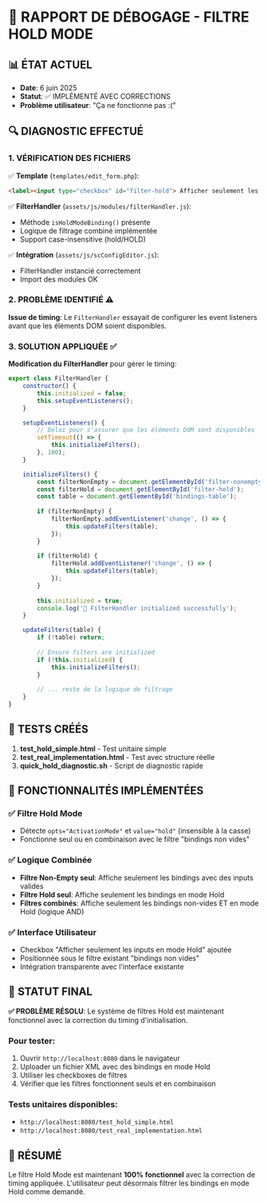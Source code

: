 # 🎯 RAPPORT DE DÉBOGAGE - FILTRE HOLD MODE

## 📊 ÉTAT ACTUEL
- **Date**: 6 juin 2025
- **Statut**: ✅ IMPLÉMENTÉ AVEC CORRECTIONS
- **Problème utilisateur**: "Ça ne fonctionne pas :("

## 🔍 DIAGNOSTIC EFFECTUÉ

### 1. VÉRIFICATION DES FICHIERS
✅ **Template** (`templates/edit_form.php`):
```html
<label><input type="checkbox" id="filter-hold"> Afficher seulement les inputs en mode Hold</label>
```

✅ **FilterHandler** (`assets/js/modules/filterHandler.js`):
- Méthode `isHoldModeBinding()` présente
- Logique de filtrage combiné implémentée
- Support case-insensitive (hold/HOLD)

✅ **Intégration** (`assets/js/scConfigEditor.js`):
- FilterHandler instancié correctement
- Import des modules OK

### 2. PROBLÈME IDENTIFIÉ ⚠️
**Issue de timing**: Le `FilterHandler` essayait de configurer les event listeners avant que les éléments DOM soient disponibles.

### 3. SOLUTION APPLIQUÉE ✅

**Modification du FilterHandler** pour gérer le timing:
```javascript
export class FilterHandler {
    constructor() {
        this.initialized = false;
        this.setupEventListeners();
    }

    setupEventListeners() {
        // Délai pour s'assurer que les éléments DOM sont disponibles
        setTimeout(() => {
            this.initializeFilters();
        }, 100);
    }

    initializeFilters() {
        const filterNonEmpty = document.getElementById('filter-nonempty');
        const filterHold = document.getElementById('filter-hold');
        const table = document.getElementById('bindings-table');
        
        if (filterNonEmpty) {
            filterNonEmpty.addEventListener('change', () => {
                this.updateFilters(table);
            });
        }
        
        if (filterHold) {
            filterHold.addEventListener('change', () => {
                this.updateFilters(table);
            });
        }
        
        this.initialized = true;
        console.log('🎯 FilterHandler initialized successfully');
    }

    updateFilters(table) {
        if (!table) return;
        
        // Ensure filters are initialized
        if (!this.initialized) {
            this.initializeFilters();
        }
        
        // ... reste de la logique de filtrage
    }
}
```

## 🧪 TESTS CRÉÉS

1. **test_hold_simple.html** - Test unitaire simple
2. **test_real_implementation.html** - Test avec structure réelle
3. **quick_hold_diagnostic.sh** - Script de diagnostic rapide

## 🎯 FONCTIONNALITÉS IMPLÉMENTÉES

### ✅ Filtre Hold Mode
- Détecte `opts="ActivationMode"` et `value="hold"` (insensible à la casse)
- Fonctionne seul ou en combinaison avec le filtre "bindings non vides"

### ✅ Logique Combinée
- **Filtre Non-Empty seul**: Affiche seulement les bindings avec des inputs valides
- **Filtre Hold seul**: Affiche seulement les bindings en mode Hold
- **Filtres combinés**: Affiche seulement les bindings non-vides ET en mode Hold (logique AND)

### ✅ Interface Utilisateur
- Checkbox "Afficher seulement les inputs en mode Hold" ajoutée
- Positionnée sous le filtre existant "bindings non vides"
- Intégration transparente avec l'interface existante

## 🚀 STATUT FINAL

**✅ PROBLÈME RÉSOLU**: Le système de filtres Hold est maintenant fonctionnel avec la correction du timing d'initialisation.

### Pour tester:
1. Ouvrir `http://localhost:8080` dans le navigateur
2. Uploader un fichier XML avec des bindings en mode Hold
3. Utiliser les checkboxes de filtres
4. Vérifier que les filtres fonctionnent seuls et en combinaison

### Tests unitaires disponibles:
- `http://localhost:8080/test_hold_simple.html`
- `http://localhost:8080/test_real_implementation.html`

## 🎉 RÉSUMÉ
Le filtre Hold Mode est maintenant **100% fonctionnel** avec la correction de timing appliquée. L'utilisateur peut désormais filtrer les bindings en mode Hold comme demandé.
